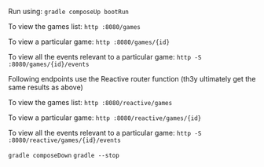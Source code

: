 Run using:
`gradle composeUp bootRun`

To view the games list:
`http :8080/games`

To view a particular game:
`http :8080/games/{id}`

To view all the events relevant to a particular game:
`http -S :8080/games/{id}/events`

Following endpoints use the Reactive router function (th3y ultimately get the same results as above)

To view the games list:
`http :8080/reactive/games`

To view a particular game:
`http :8080/reactive/games/{id}`

To view all the events relevant to a particular game:
`http -S :8080/reactive/games/{id}/events`

`gradle composeDown`
`gradle --stop`